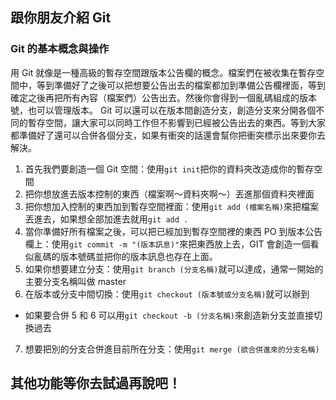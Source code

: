 ## 跟你朋友介紹 Git

### Git 的基本概念與操作
用 Git 就像是一種高級的暫存空間跟版本公告欄的概念。檔案們在被收集在暫存空間中，等到準備好了之後可以把想要公告出去的檔案都加到準備公告欄裡面，等到確定之後再把所有內容（檔案們）公告出去。然後你會得到一個亂碼組成的版本號，也可以管理版本。
Git 可以還可以在版本間創造分支，創造分支來分開各個不同的暫存空間，讓大家可以同時工作但不影響到已經被公告出去的東西。等到大家都準備好了還可以合併各個分支，如果有衝突的話還會幫你把衝突標示出來要你去解決。

1. 首先我們要創造一個 Git 空間：使用`git init`把你的資料夾改造成你的暫存空間
2. 把你想放進去版本控制的東西（檔案啊～資料夾啊～）丟進那個資料夾裡面
3. 把你想加入控制的東西加到暫存空間裡面：使用`git add (檔案名稱)`來把檔案丟進去，如果想全部加進去就用`git add .`
4. 當你準備好所有檔案之後，可以把已經加到暫存空間裡的東西 PO 到版本公告欄上：使用`git commit -m "(版本訊息)"`來把東西放上去，GIT 會創造一個看似亂碼的版本號碼並把你的版本訊息也存在上面。
5. 如果你想要建立分支：使用`git branch (分支名稱)`就可以達成，通常一開始的主要分支名稱叫做 master
6. 在版本或分支中間切換：使用`git checkout (版本號或分支名稱)`就可以辦到
 - 如果要合併 5 和 6 可以用`git checkout -b (分支名稱)`來創造新分支並直接切換過去

7. 想要把別的分支合併進目前所在分支：使用`git merge (欲合併進來的分支名稱)`

## 其他功能等你去試過再說吧！
